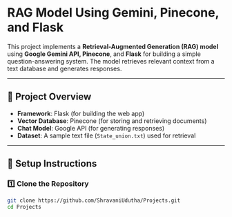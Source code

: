 # RAG Model Using Gemini, Pinecone, and Flask

This project implements a **Retrieval-Augmented Generation (RAG) model** using **Google Gemini API, Pinecone**, and **Flask** for building a simple question-answering system. The model retrieves relevant context from a text database and generates responses.

---

## 📌 **Project Overview**
- **Framework**: Flask (for building the web app)
- **Vector Database**: Pinecone (for storing and retrieving documents)
- **Chat Model**: Google API (for generating responses)
- **Dataset**: A sample text file (`State_union.txt`) used for retrieval

---

## 🚀 **Setup Instructions**
### **1️⃣ Clone the Repository**
```sh
git clone https://github.com/ShravaniUdutha/Projects.git
cd Projects

